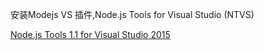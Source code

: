 ﻿安装Modejs VS 插件,Node.js Tools for Visual Studio (NTVS)

[Node.js Tools 1.1 for Visual Studio 2015](https://visualstudiogallery.msdn.microsoft.com/7f82bb38-ce36-4004-bf36-6d783e2ee9d2)

###
